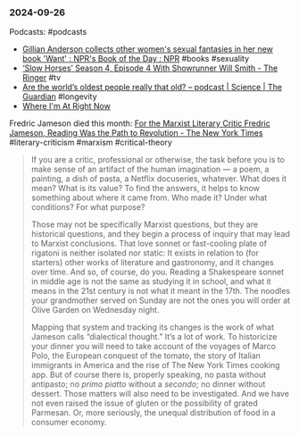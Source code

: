 ### 2024-09-26
Podcasts: #podcasts 
- [Gillian Anderson collects other women's sexual fantasies in her new book 'Want' : NPR's Book of the Day : NPR](https://www.npr.org/2024/09/25/1201498984/nprs-book-of-the-day-gillian-anderson-want) #books #sexuality
- [‘Slow Horses’ Season 4, Episode 4 With Showrunner Will Smith - The Ringer](https://www.theringer.com/2024/9/25/24254485/slow-horses-season-4-episode-4-recap-with-showrunner-will-smith) #tv 
- [Are the world’s oldest people really that old? – podcast | Science | The Guardian](https://www.theguardian.com/science/audio/2024/sep/24/are-the-worlds-oldest-people-really-that-old-podcast) #longevity 
- [Where I'm At Right Now](https://www.listennotes.com/podcasts/never-post/where-im-at-right-now-Tv9o5ExC64K/)

Fredric Jameson died this month: [For the Marxist Literary Critic Fredric Jameson, Reading Was the Path to Revolution - The New York Times](https://www.nytimes.com/2024/09/23/books/review/fredric-jameson-appraisal.html) #literary-criticism #marxism #critical-theory

> If you are a critic, professional or otherwise, the task before you is to make sense of an artifact of the human imagination — a poem, a painting, a dish of pasta, a Netflix docuseries, whatever. What does it mean? What is its value? To find the answers, it helps to know something about where it came from. Who made it? Under what conditions? For what purpose?
> 
> Those may not be specifically Marxist questions, but they are historical questions, and they begin a process of inquiry that may lead to Marxist conclusions. That love sonnet or fast-cooling plate of rigatoni is neither isolated nor static: It exists in relation to (for starters) other works of literature and gastronomy, and it changes over time. And so, of course, do you. Reading a Shakespeare sonnet in middle age is not the same as studying it in school, and what it means in the 21st century is not what it meant in the 17th. The noodles your grandmother served on Sunday are not the ones you will order at Olive Garden on Wednesday night.
> 
> Mapping that system and tracking its changes is the work of what Jameson calls “dialectical thought.” It’s a lot of work. To historicize your dinner you will need to take account of the voyages of Marco Polo, the European conquest of the tomato, the story of Italian immigrants in America and the rise of The New York Times cooking app. But of course there is, properly speaking, no pasta without antipasto; no _primo piatto_ without a _secondo_; no dinner without dessert. Those matters will also need to be investigated. And we have not even raised the issue of gluten or the possibility of grated Parmesan. Or, more seriously, the unequal distribution of food in a consumer economy.

